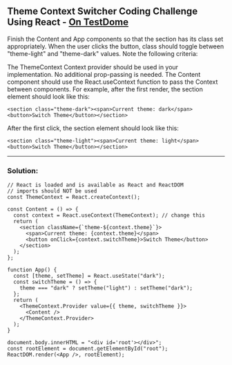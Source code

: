 ## Theme Context Switcher Coding Challenge Using React - [On TestDome](https://app.testdome.com/questions/react-js/theme-context-switcher/76488)

Finish the Content and App components so that the section has its class set appropriately. When the user clicks the button, class should toggle between "theme-light" and "theme-dark" values. Note the following criteria:

The ThemeContext Context provider should be used in your implementation. No additional prop-passing is needed.
The Content component should use the React.useContext function to pass the Context between components.
For example, after the first render, the section element should look like this:
```
<section class="theme-dark"><span>Current theme: dark</span><button>Switch Theme</button></section>
```
After the first click, the section element should look like this:
```
<section class="theme-light"><span>Current theme: light</span><button>Switch Theme</button></section>
```

---
### Solution:
```
// React is loaded and is available as React and ReactDOM
// imports should NOT be used
const ThemeContext = React.createContext();

const Content = () => {
  const context = React.useContext(ThemeContext); // change this
  return (
    <section className={`theme-${context.theme}`}>
      <span>Current theme: {context.theme}</span>
      <button onClick={context.switchTheme}>Switch Theme</button>
    </section>
  );
};

function App() {
  const [theme, setTheme] = React.useState("dark");
  const switchTheme = () => {
    theme === "dark" ? setTheme("light") : setTheme("dark");
  };
  return (
    <ThemeContext.Provider value={{ theme, switchTheme }}>
      <Content />
    </ThemeContext.Provider>
  );
}

document.body.innerHTML = "<div id='root'></div>";
const rootElement = document.getElementById("root");
ReactDOM.render(<App />, rootElement);
```
